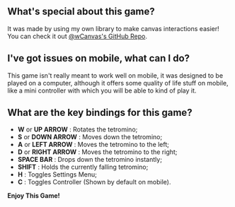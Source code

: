 
## What's special about this game?

It was made by using my own library to make canvas interactions easier! You can check it out [@wCanvas's GitHub Repo](https://github.com/hds536jhmk/wCanvas).

## I've got issues on mobile, what can I do?

This game isn't really meant to work well on mobile, it was designed to be played on a computer, although it offers some quality of life stuff on mobile, like a mini controller with which you will be able to kind of play it.

## What are the key bindings for this game?
 - **W** or **UP ARROW** : Rotates the tetromino;
 - **S** or **DOWN ARROW** : Moves down the tetromino;
 - **A** or **LEFT ARROW** : Moves the tetromino to the left;
 - **D** or **RIGHT ARROW** : Moves the tetromino to the right;
 - **SPACE BAR** : Drops down the tetromino instantly;
 - **SHIFT** : Holds the currently falling tetromino;
 - **H** : Toggles Settings Menu;
 - **C** : Toggles Controller (Shown by default on mobile).

**Enjoy This Game!**
